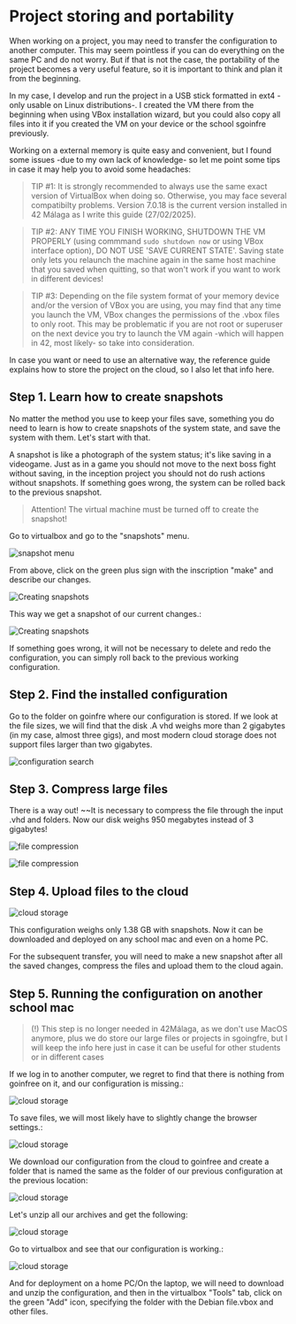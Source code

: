 # Project storing and portability

When working on a project, you may need to transfer the configuration to another computer. This may seem pointless if you can do everything on the same PC and do not worry. But if that is not the case, the portability of the project becomes a very useful feature, so it is important to think and plan it from the beginning.

In my case, I develop and run the project in a USB stick formatted in ext4 -only usable on Linux distributions-. I created the VM there from the beginning when using VBox installation wizard, but you could also copy all files into it if you created the VM on your device or the school sgoinfre previously.

Working on a external memory is quite easy and convenient, but I found some issues -due to my own lack of knowledge- so let me point some tips in case it may help you to avoid some headaches:

> TIP #1: It is strongly recommended to always use the same exact version of VirtualBox when doing so. Otherwise, you may face several compatibilty problems. Version 7.0.18 is the current version installed in 42 Málaga as I write this guide (27/02/2025).

> TIP #2: ANY TIME YOU FINISH WORKING, SHUTDOWN THE VM PROPERLY (using commmand `sudo shutdown now` or using VBox interface option), DO NOT USE 'SAVE CURRENT STATE'. Saving state only lets you relaunch the machine again in the same host machine that you saved when quitting, so that won't work if you want to work in different devices!

> TIP #3: Depending on the file system format of your memory device and/or the version of VBox you are using, you may find that any time you launch the VM, VBox changes the permissions of the .vbox files to only root. This may be problematic if you are not root or superuser on the next device you try to launch the VM again -which will happen in 42, most likely- so take into consideration.

In case you want or need to use an alternative way, the reference guide explains how to store the project on the cloud, so I also let that info here.

## Step 1. Learn how to create snapshots

No matter the method you use to keep your files save, something you do need to learn is how to create snapshots of the system state, and save the system with them. Let's start with that.

A snapshot is like a photograph of the system status; it's like saving in a videogame. Just as in a game you should not move to the next boss fight without saving, in the inception project you should not do rush actions without snapshots. If something goes wrong, the system can be rolled back to the previous snapshot.

> Attention! The virtual machine must be turned off to create the snapshot!

Go to virtualbox and go to the "snapshots" menu.

![snapshot menu](imgs/img36.png)

From above, click on the green plus sign with the inscription "make" and describe our changes.

![Creating snapshots](imgs/img37.png)

This way we get a snapshot of our current changes.:

![Creating snapshots](imgs/img38.png)

If something goes wrong, it will not be necessary to delete and redo the configuration, you can simply roll back to the previous working configuration.

## Step 2. Find the installed configuration

Go to the folder on goinfre where our configuration is stored. If we look at the file sizes, we will find that the disk .A vhd weighs more than 2 gigabytes (in my case, almost three gigs), and most modern cloud storage does not support files larger than two gigabytes.

![configuration search](imgs/img39.png)

## Step 3. Compress large files

There is a way out! ~~It is necessary to compress the file through the input .vhd and folders. Now our disk weighs 950 megabytes instead of 3 gigabytes!

![file compression](imgs/img40.png)

![file compression](imgs/img41.png)

## Step 4. Upload files to the cloud

![cloud storage](imgs/img42.png)

This configuration weighs only 1.38 GB with snapshots. Now it can be downloaded and deployed on any school mac and even on a home PC.

For the subsequent transfer, you will need to make a new snapshot after all the saved changes, compress the files and upload them to the cloud again.

## Step 5. Running the configuration on another school mac

> (!) This step is no longer needed in 42Málaga, as we don't use MacOS anymore, plus we do store our large files or projects in sgoingfre, but I will keep the info here just in case it can be useful for other students or in different cases

If we log in to another computer, we regret to find that there is nothing from goinfree on it, and our configuration is missing.:

![cloud storage](imgs/img43.png)

To save files, we will most likely have to slightly change the browser settings.:

![cloud storage](imgs/img44.png)

We download our configuration from the cloud to goinfree and create a folder that is named the same as the folder of our previous configuration at the previous location:

![cloud storage](imgs/img45.png)

Let's unzip all our archives and get the following:

![cloud storage](imgs/img46.png)

Go to virtualbox and see that our configuration is working.:

![cloud storage](imgs/img47.png)

And for deployment on a home PC/On the laptop, we will need to download and unzip the configuration, and then in the virtualbox "Tools" tab, click on the green "Add" icon, specifying the folder with the Debian file.vbox and other files.